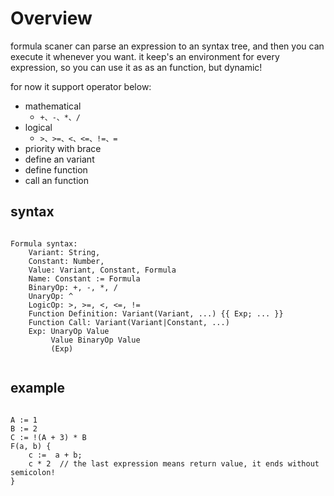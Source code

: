 

# Overview

formula scaner can parse an expression to an syntax tree, and then you can execute it whenever you want.
it keep's an environment for every expression, so you can use it as as an function, but dynamic!

for now it support operator below:

- mathematical
  - `+、-、*、/`
- logical
  - `>、>=、<、<=、!=、=`
- priority with brace
- define an variant
- define function
- call an function

## syntax
```

Formula syntax:
    Variant: String,
    Constant: Number,
    Value: Variant, Constant, Formula
    Name: Constant := Formula
    BinaryOp: +, -, *, /
    UnaryOp: ^
    LogicOp: >, >=, <, <=, !=
    Function Definition: Variant(Variant, ...) {{ Exp; ... }}
    Function Call: Variant(Variant|Constant, ...)
    Exp: UnaryOp Value
         Value BinaryOp Value
         (Exp)
         
```         

## example

```

A := 1
B := 2
C := !(A + 3) * B
F(a, b) { 
    c :=  a + b; 
    c * 2  // the last expression means return value, it ends without semicolon!
}

```

